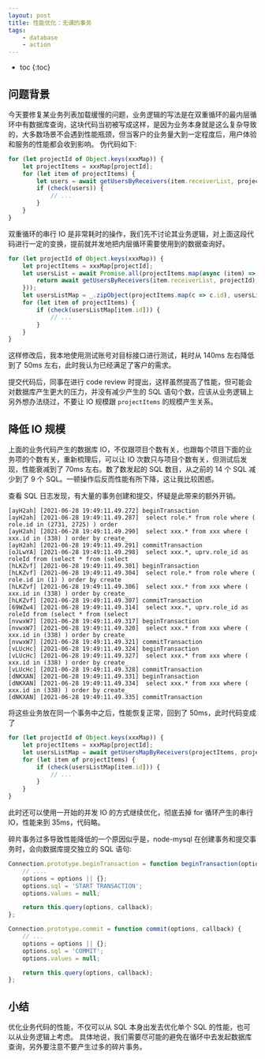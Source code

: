 ```yaml
---
layout: post 
title: 性能优化：无谓的事务 
tags:
    - database 
    - action
---
```


* toc
{:toc}

## 问题背景

今天要修复某业务列表加载缓慢的问题，业务逻辑的写法是在双重循环的最内层循环中有数据库查询，这块代码当初被写成这样，是因为业务本身就是这么复杂导致的，大多数场景不会遇到性能瓶颈，但当客户的业务量大到一定程度后，用户体验和服务的性能都会收到影响。
伪代码如下:

```javascript
for (let projectId of Object.keys(xxxMap)) {
    let projectItems = xxxMap[projectId];
    for (let item of projectItems) {
        let users = await getUsersByReceivers(item.receiverList, projectId); // 数据库 IO 操作
        if (check(users)) {
            // ...
        }
    }
}
```

双重循环的串行 IO 是非常耗时的操作，我们先不讨论其业务逻辑，对上面这段代码进行一定的变换，提前就并发地把内层循环需要使用到的数据查询好。

```javascript
for (let projectId of Object.keys(xxxMap)) {
    let projectItems = xxxMap[projectId];
    let usersList = await Promise.all(projectItems.map(async (item) => {
        return await getUsersByReceivers(item.receiverList, projectId);
    }));
    let usersListMap = _.zipObject(projectItems.map(c => c.id), usersList);
    for (let item of projectItems) {
        if (check(usersListMap[item.id])) {
            // ...
        }
    }
}
```

这样修改后，我本地使用测试账号对目标接口进行测试，耗时从 140ms 左右降低到了 50ms 左右，此时我认为已经满足了客户的需求。

提交代码后，同事在进行 code review 时提出，这样虽然提高了性能，但可能会对数据库产生更大的压力，并没有减少产生的 SQL 语句个数，应该从业务逻辑上另外想办法绕过，不要让 IO 规模跟 `projectItems` 的规模产生关系。

## 降低 IO 规模

上面的业务代码产生的数据库 IO，不仅跟项目个数有关，也跟每个项目下面的业务项的个数有关，重新梳理后，可以让 IO 次数只与项目个数有关，但测试后发现，性能衰减到了 70ms 左右。数了数发起的 SQL 数目，从之前的 14 个 SQL 减少到了 9 个 SQL。一顿操作后反而性能有所下降，这让我比较困惑。

查看 SQL 日志发现，有大量的事务创建和提交，怀疑是此带来的额外开销。
```log
[ayH2ah] [2021-06-28 19:49:11.49.272] beginTransaction
[ayH2ah] [2021-06-28 19:49:11.49.287]  select role.* from role where ( role.id in (2731, 2725) ) order 
[ayH2ah] [2021-06-28 19:49:11.49.290]  select xxx.* from xxx where ( xxx.id in (338) ) order by create_
[ayH2ah] [2021-06-28 19:49:11.49.291] commitTransaction
[oJLwYA] [2021-06-28 19:49:11.49.298]  select xxx.*, uprv.role_id as roleId from (select * from (select
[hLKZvf] [2021-06-28 19:49:11.49.301] beginTransaction
[hLKZvf] [2021-06-28 19:49:11.49.304]  select role.* from role where ( role.id in (1) ) order by create
[hLKZvf] [2021-06-28 19:49:11.49.306]  select xxx.* from xxx where ( xxx.id in (338) ) order by create_
[hLKZvf] [2021-06-28 19:49:11.49.307] commitTransaction
[69WZw4] [2021-06-28 19:49:11.49.314]  select xxx.*, uprv.role_id as roleId from (select * from (select
[nvwxW7] [2021-06-28 19:49:11.49.317] beginTransaction
[nvwxW7] [2021-06-28 19:49:11.49.320]  select xxx.* from xxx where ( xxx.id in (338) ) order by create_
[nvwxW7] [2021-06-28 19:49:11.49.321] commitTransaction
[vLUcHc] [2021-06-28 19:49:11.49.324] beginTransaction
[vLUcHc] [2021-06-28 19:49:11.49.327]  select xxx.* from xxx where ( xxx.id in (338) ) order by create_
[vLUcHc] [2021-06-28 19:49:11.49.328] commitTransaction
[dNKXAN] [2021-06-28 19:49:11.49.331] beginTransaction
[dNKXAN] [2021-06-28 19:49:11.49.334]  select xxx.* from xxx where ( xxx.id in (338) ) order by create_
[dNKXAN] [2021-06-28 19:49:11.49.335] commitTransaction
```
将这些业务放在同一个事务中之后，性能恢复正常，回到了 50ms，此时代码变成了
```javascript
for (let projectId of Object.keys(xxxMap)) {
    let projectItems = xxxMap[projectId];
    let usersListMap = await getUsersMapByReceivers(projectItems, projectId); // 该方法产生的 IO 数与 projectItems 规模无关
    for (let item of projectItems) {
        if (check(usersListMap[item.id])) {
            // ...
        }
    }
}
```
此时还可以使用一开始的并发 IO 的方式继续优化，彻底去掉 for 循环产生的串行 IO，性能来到 35ms，代码略。

碎片事务过多导致性能降低的一个原因似乎是，node-mysql 在创建事务和提交事务时，会向数据库提交独立的 SQL 语句:

```javascript
Connection.prototype.beginTransaction = function beginTransaction(options, callback) {
    // ....
    options = options || {};
    options.sql = 'START TRANSACTION';
    options.values = null;

    return this.query(options, callback);
};

Connection.prototype.commit = function commit(options, callback) {
    // ...
    options = options || {};
    options.sql = 'COMMIT';
    options.values = null;

    return this.query(options, callback);
};
```

## 小结
优化业务代码的性能，不仅可以从 SQL 本身出发去优化单个 SQL 的性能，也可以从业务逻辑上考虑。
具体地说，我们需要尽可能的避免在循环中去发起数据库查询，另外要注意不要产生过多的碎片事务。